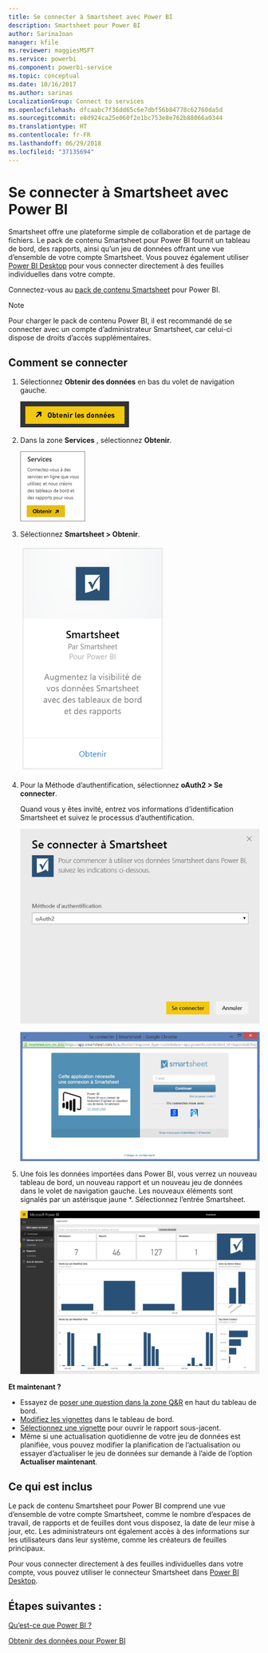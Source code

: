 ```yaml
---
title: Se connecter à Smartsheet avec Power BI
description: Smartsheet pour Power BI
author: SarinaJoan
manager: kfile
ms.reviewer: maggiesMSFT
ms.service: powerbi
ms.component: powerbi-service
ms.topic: conceptual
ms.date: 10/16/2017
ms.author: sarinas
LocalizationGroup: Connect to services
ms.openlocfilehash: dfcaabc7f36dd65c6e7dbf56b84778c62760da5d
ms.sourcegitcommit: e8d924ca25e060f2e1bc753e8e762b88066a0344
ms.translationtype: HT
ms.contentlocale: fr-FR
ms.lasthandoff: 06/29/2018
ms.locfileid: "37135694"
---
```

# <a name="connect-to-smartsheet-with-power-bi"></a>Se connecter à Smartsheet avec Power BI
Smartsheet offre une plateforme simple de collaboration et de partage de fichiers. Le pack de contenu Smartsheet pour Power BI fournit un tableau de bord, des rapports, ainsi qu’un jeu de données offrant une vue d’ensemble de votre compte Smartsheet. Vous pouvez également utiliser [Power BI Desktop](desktop-connect-to-data.md) pour vous connecter directement à des feuilles individuelles dans votre compte. 

Connectez-vous au [pack de contenu Smartsheet](https://app.powerbi.com/groups/me/getdata/services/smartsheet) pour Power BI.

>[!NOTE]
>Pour charger le pack de contenu Power BI, il est recommandé de se connecter avec un compte d’administrateur Smartsheet, car celui-ci dispose de droits d’accès supplémentaires.

## <a name="how-to-connect"></a>Comment se connecter
1. Sélectionnez **Obtenir des données** en bas du volet de navigation gauche.
   
   ![](media/service-connect-to-smartsheet/pbi_getdata.png)
2. Dans la zone **Services** , sélectionnez **Obtenir**.
   
   ![](media/service-connect-to-smartsheet/pbi_getservices.png) 
3. Sélectionnez **Smartsheet \> Obtenir**.
   
   ![](media/service-connect-to-smartsheet/smartsheet.png)
4. Pour la Méthode d’authentification, sélectionnez **oAuth2 \> Se connecter**.
   
   Quand vous y êtes invité, entrez vos informations d’identification Smartsheet et suivez le processus d’authentification.
   
   ![](media/service-connect-to-smartsheet/creds.png)
   
   ![](media/service-connect-to-smartsheet/creds2.png)
5. Une fois les données importées dans Power BI, vous verrez un nouveau tableau de bord, un nouveau rapport et un nouveau jeu de données dans le volet de navigation gauche. Les nouveaux éléments sont signalés par un astérisque jaune \*. Sélectionnez l’entrée Smartsheet.
   
   ![](media/service-connect-to-smartsheet/dashboard.png)

**Et maintenant ?**

* Essayez de [poser une question dans la zone Q&R](power-bi-q-and-a.md) en haut du tableau de bord.
* [Modifiez les vignettes](service-dashboard-edit-tile.md) dans le tableau de bord.
* [Sélectionnez une vignette](service-dashboard-tiles.md) pour ouvrir le rapport sous-jacent.
* Même si une actualisation quotidienne de votre jeu de données est planifiée, vous pouvez modifier la planification de l’actualisation ou essayer d’actualiser le jeu de données sur demande à l’aide de l’option **Actualiser maintenant**.

## <a name="whats-included"></a>Ce qui est inclus
Le pack de contenu Smartsheet pour Power BI comprend une vue d’ensemble de votre compte Smartsheet, comme le nombre d’espaces de travail, de rapports et de feuilles dont vous disposez, la date de leur mise à jour, etc. Les administrateurs ont également accès à des informations sur les utilisateurs dans leur système, comme les créateurs de feuilles principaux.  

Pour vous connecter directement à des feuilles individuelles dans votre compte, vous pouvez utiliser le connecteur Smartsheet dans [Power BI Desktop](desktop-connect-to-data.md).  

## <a name="next-steps"></a>Étapes suivantes :

[Qu’est-ce que Power BI ?](power-bi-overview.md)

[Obtenir des données pour Power BI](service-get-data.md)